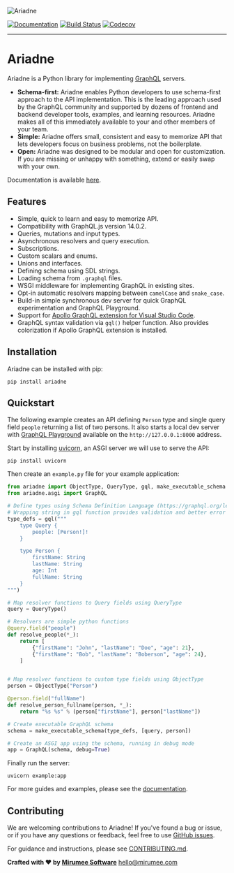 ![Ariadne](https://ariadne.readthedocs.io/en/master/_images/logo.png)

[![Documentation](https://readthedocs.org/projects/ariadne/badge/?version=master)](https://ariadne.readthedocs.io/)
[![Build Status](https://travis-ci.org/mirumee/ariadne.svg?branch=master)](https://travis-ci.org/mirumee/ariadne)
[![Codecov](https://codecov.io/gh/mirumee/ariadne/branch/master/graph/badge.svg)](https://codecov.io/gh/mirumee/ariadne)

- - - - -

# Ariadne

Ariadne is a Python library for implementing [GraphQL](http://graphql.github.io/) servers.

- **Schema-first:** Ariadne enables Python developers to use schema-first approach to the API implementation. This is the leading approach used by the GraphQL community and supported by dozens of frontend and backend developer tools, examples, and learning resources. Ariadne makes all of this immediately available to your and other members of your team.
- **Simple:** Ariadne offers small, consistent and easy to memorize API that lets developers focus on business problems, not the boilerplate.
- **Open:** Ariadne was designed to be modular and open for customization. If you are missing or unhappy with something, extend or easily swap with your own.

Documentation is available [here](https://ariadne.readthedocs.io/).


## Features

- Simple, quick to learn and easy to memorize API.
- Compatibility with GraphQL.js version 14.0.2.
- Queries, mutations and input types.
- Asynchronous resolvers and query execution.
- Subscriptions.
- Custom scalars and enums.
- Unions and interfaces.
- Defining schema using SDL strings.
- Loading schema from `.graphql` files.
- WSGI middleware for implementing GraphQL in existing sites.
- Opt-in automatic resolvers mapping between `camelCase` and `snake_case`.
- Build-in simple synchronous dev server for quick GraphQL experimentation and GraphQL Playground.
- Support for [Apollo GraphQL extension for Visual Studio Code](https://marketplace.visualstudio.com/items?itemName=apollographql.vscode-apollo).
- GraphQL syntax validation via `gql()` helper function. Also provides colorization if Apollo GraphQL extension is installed.


## Installation

Ariadne can be installed with pip:

```console
pip install ariadne
```


## Quickstart

The following example creates an API defining `Person` type and single query field `people` returning a list of two persons. It also starts a local dev server with [GraphQL Playground](https://github.com/prisma/graphql-playground) available on the `http://127.0.0.1:8000` address.

Start by installing [uvicorn](http://www.uvicorn.org/), an ASGI server we will use to serve the API:

```console
pip install uvicorn
```

Then create an `example.py` file for your example application:

```python
from ariadne import ObjectType, QueryType, gql, make_executable_schema
from ariadne.asgi import GraphQL

# Define types using Schema Definition Language (https://graphql.org/learn/schema/)
# Wrapping string in gql function provides validation and better error traceback
type_defs = gql("""
    type Query {
        people: [Person!]!
    }

    type Person {
        firstName: String
        lastName: String
        age: Int
        fullName: String
    }
""")

# Map resolver functions to Query fields using QueryType
query = QueryType()

# Resolvers are simple python functions
@query.field("people")
def resolve_people(*_):
    return [
        {"firstName": "John", "lastName": "Doe", "age": 21},
        {"firstName": "Bob", "lastName": "Boberson", "age": 24},
    ]


# Map resolver functions to custom type fields using ObjectType
person = ObjectType("Person")

@person.field("fullName")
def resolve_person_fullname(person, *_):
    return "%s %s" % (person["firstName"], person["lastName"])

# Create executable GraphQL schema
schema = make_executable_schema(type_defs, [query, person])

# Create an ASGI app using the schema, running in debug mode
app = GraphQL(schema, debug=True)
```

Finally run the server:

```console
uvicorn example:app
```

For more guides and examples, please see the [documentation](https://ariadne.readthedocs.io/).


Contributing
------------

We are welcoming contributions to Ariadne! If you've found a bug or issue, or if you have any questions or feedback, feel free to use [GitHub issues](https://github.com/mirumee/ariadne/issues).

For guidance and instructions, please see [CONTRIBUTING.md](CONTRIBUTING.md).


**Crafted with ❤️ by [Mirumee Software](http://mirumee.com)**
hello@mirumee.com
